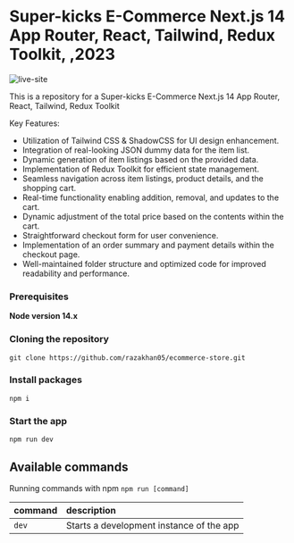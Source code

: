 # Super-kicks E-Commerce  Next.js 14 App Router, React, Tailwind, Redux Toolkit, ,2023

![live-site](https://ecommerce-store-silk-alpha.vercel.app/)


This is a repository for a Super-kicks E-Commerce  Next.js 14 App Router, React, Tailwind, Redux Toolkit

Key Features:

- Utilization of Tailwind CSS & ShadowCSS for UI design enhancement.
- Integration of real-looking JSON dummy data for the item list.
- Dynamic generation of item listings based on the provided data.
- Implementation of Redux Toolkit for efficient state management.
- Seamless navigation across item listings, product details, and the shopping cart.
- Real-time functionality enabling addition, removal, and updates to the cart.
- Dynamic adjustment of the total price based on the contents within the cart.
- Straightforward checkout form for user convenience.
- Implementation of an order summary and payment details within the checkout page.
- Well-maintained folder structure and optimized code for improved readability and performance.

### Prerequisites

**Node version 14.x**

### Cloning the repository

```shell
git clone https://github.com/razakhan05/ecommerce-store.git
```

### Install packages

```shell
npm i
```

### Start the app

```shell
npm run dev
```

## Available commands

Running commands with npm `npm run [command]`

| command         | description                              |
| :-------------- | :--------------------------------------- |
| `dev`           | Starts a development instance of the app |